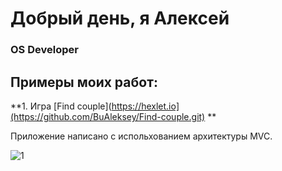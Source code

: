 # Добрый день, я Алексей
### OS Developer <img height="15" width="15" src="https://cdn.simpleicons.org/Apple/yellow"/>

## Примеры моих работ:

**1. Игра [Find couple](https://hexlet.io](https://github.com/BuAleksey/Find-couple.git) **

Приложение написано с испольхованием архитектуры MVC.

![1](https://user-images.githubusercontent.com/97629184/216839109-ff6fa62a-5129-4a56-866f-fcb195135f33.gif)
